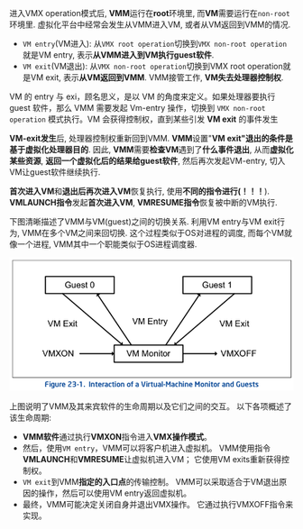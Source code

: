 
进入VMX operation模式后, **VMM**运行在**root**环境里, 而**VM**需要运行在`non-root`环境里. 虚拟化平台中经常会发生从VMM进入VM, 或者从VM返回到VMM的情况.

- `VM entry`(VM进入): 从`VMX root operation`切换到`VMX non-root operation`就是VM entry, 表示**从VMM进入到VM执行guest软件**.
- `VM exit`(VM退出): 从`VMX non-root operation`切换到VMX root operation就是VM exit, 表示**从VM返回到VMM**. VMM接管工作, **VM失去处理器控制权**.

VM 的 entry 与 exi，顾名思义，是以 VM 的角度来定义。如果处理器要执行 guest 软件，那么 VMM 需要发起 Vm-entry 操作，切换到 `VMX non-root operation` 模式执行。VM 会获得控制权，直到某些引发 **VM exit** 的事件发生

**VM\-exit发生**后, 处理器控制权重新回到VMM. **VMM**设置"**VM exit"退出的条件是基于虚拟化处理器目的**. 因此, **VMM**需要**检查VM**遇到了**什么事件退出**, 从而**虚拟化某些资源**, **返回一个虚拟化后的结果给guest软件**, 然后再次发起VM\-entry, 切入VM让guest软件继续执行.

**首次进入VM**和**退出后再次进入VM**恢复执行, 使用**不同的指令进行(！！！**). **VMLAUNCH指令**发起**首次进入VM**, **VMRESUME指令**恢复被中断的VM执行.

下图清晰描述了VMM与VM(guest)之间的切换关系. 利用VM entry与VM exit行为, VMM在多个VM之间来回切换. 这个过程类似于OS对进程的调度, 而每个VM就像一个进程, VMM其中一个职能类似于OS进程调度器.

![2020-11-26-22-40-48.png](./images/2020-11-26-22-40-48.png)

上图说明了VMM及其来宾软件的生命周期以及它们之间的交互。 以下各项概述了该生命周期: 

* **VMM软件**通过执行**VMXON**指令进入**VMX操作模式**。
* 然后，使用`VM entry`，VMM可以将客户机进入虚拟机。 VMM使用指令**VMLAUNCH**和**VMRESUME**让虚拟机进入VM； 它使用VM exits重新获得控制权。
* `VM exit`到VMM**指定的入口点**的传输控制。 VMM可以采取适合于VM退出原因的操作，然后可以使用VM entry返回虚拟机。
* 最终，VMM可能决定关闭自身并退出VMX操作。 它通过执行VMXOFF指令来实现。
